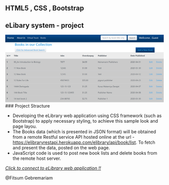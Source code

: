 ## HTML5 , CSS ,  Bootstrap
## eLibary system  - project 
  <img src= './e-libary.PNG'/>
### Project Stracture 
 
* Developing the eLibrary web application using CSS framework (such as Bootstrap) to apply necessary styling, to achieve this sample look and page layou.
* The Books data (which is presented in JSON format)  will be obtained from a remote Restful service API hosted online at the url - https://elibraryrestapi.herokuapp.com/elibrary/api/book/list. To fetch and present the data, posted on the web page.
* JavaScript code is used to post new book lists and delete books from the remote host server. 

[*Click to connect to  eLibrary web application !!* ](https://fitsum-elibrary.netlify.com/index.html) 


@Fitsum Gebremariam
```
 
